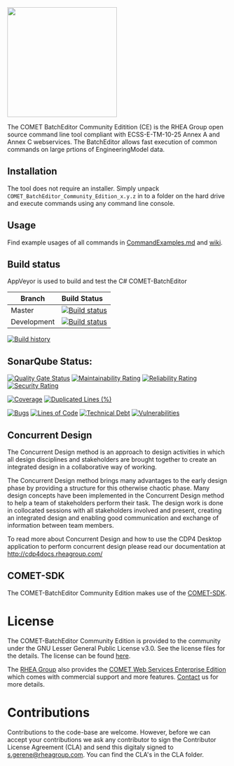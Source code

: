 <img src="https://github.com/RHEAGROUP/COMET-BatchEditor-Community-Edition/raw/development/COMET.jpg" width="250">

The COMET BatchEditor Community Editition (CE) is the RHEA Group open source command line tool compliant with ECSS-E-TM-10-25 Annex A and Annex C webservices. The BatchEditor allows fast execution of common commands on large prtions of EngineeringModel data.

## Installation

The tool does not require an installer. Simply unpack `COMET_BatchEditor_Community_Edition_x.y.z` in to a folder on the hard drive and execute commands using any command line console.

## Usage

Find example usages of all commands in [CommandExamples.md](CommandExamples.md) and [wiki](https://github.com/RHEAGROUP/COMET-BatchEditor-Community-Edition/wiki).

## Build status

AppVeyor is used to build and test the C# COMET-BatchEditor

Branch | Build Status
------- | :------------
Master |  [![Build status](https://ci.appveyor.com/api/projects/status/1iv7brk6t7k3aeop/branch/master?svg=true)](https://ci.appveyor.com/project/rheagroup/cdp4-batcheditor-community-edition/branch/master)
Development |  [![Build status](https://ci.appveyor.com/api/projects/status/1iv7brk6t7k3aeop/branch/development?svg=true)](https://ci.appveyor.com/project/rheagroup/cdp4-batcheditor-community-edition/branch/development)

[![Build history](https://buildstats.info/appveyor/chart/rheagroup/cdp4-batcheditor-community-edition)](https://ci.appveyor.com/project/rheagroup/cdp4-batcheditor-community-edition)

## SonarQube Status:
[![Quality Gate Status](https://sonarcloud.io/api/project_badges/measure?project=RHEAGROUP_CDP4-BatchEditor-Community-Edition&metric=alert_status)](https://sonarcloud.io/dashboard?id=RHEAGROUP_CDP4-BatchEditor-Community-Edition)
[![Maintainability Rating](https://sonarcloud.io/api/project_badges/measure?project=RHEAGROUP_CDP4-BatchEditor-Community-Edition&metric=sqale_rating)](https://sonarcloud.io/dashboard?id=RHEAGROUP_CDP4-BatchEditor-Community-Edition)
[![Reliability Rating](https://sonarcloud.io/api/project_badges/measure?project=RHEAGROUP_CDP4-BatchEditor-Community-Edition&metric=reliability_rating)](https://sonarcloud.io/dashboard?id=RHEAGROUP_CDP4-BatchEditor-Community-Edition)
[![Security Rating](https://sonarcloud.io/api/project_badges/measure?project=RHEAGROUP_CDP4-BatchEditor-Community-Edition&metric=security_rating)](https://sonarcloud.io/dashboard?id=RHEAGROUP_CDP4-BatchEditor-Community-Edition)

[![Coverage](https://sonarcloud.io/api/project_badges/measure?project=RHEAGROUP_CDP4-BatchEditor-Community-Edition&metric=coverage)](https://sonarcloud.io/dashboard?id=RHEAGROUP_CDP4-BatchEditor-Community-Edition)
[![Duplicated Lines (%)](https://sonarcloud.io/api/project_badges/measure?project=RHEAGROUP_CDP4-BatchEditor-Community-Edition&metric=duplicated_lines_density)](https://sonarcloud.io/dashboard?id=RHEAGROUP_CDP4-BatchEditor-Community-Edition)

[![Bugs](https://sonarcloud.io/api/project_badges/measure?project=RHEAGROUP_CDP4-BatchEditor-Community-Edition&metric=bugs)](https://sonarcloud.io/dashboard?id=RHEAGROUP_CDP4-BatchEditor-Community-Edition)
[![Lines of Code](https://sonarcloud.io/api/project_badges/measure?project=RHEAGROUP_CDP4-BatchEditor-Community-Edition&metric=ncloc)](https://sonarcloud.io/dashboard?id=RHEAGROUP_CDP4-BatchEditor-Community-Edition)
[![Technical Debt](https://sonarcloud.io/api/project_badges/measure?project=RHEAGROUP_CDP4-BatchEditor-Community-Edition&metric=sqale_index)](https://sonarcloud.io/dashboard?id=RHEAGROUP_CDP4-BatchEditor-Community-Edition)
[![Vulnerabilities](https://sonarcloud.io/api/project_badges/measure?project=RHEAGROUP_CDP4-BatchEditor-Community-Edition&metric=vulnerabilities)](https://sonarcloud.io/dashboard?id=RHEAGROUP_CDP4-BatchEditor-Community-Edition)

## Concurrent Design

The Concurrent Design method is an approach to design activities in which all design disciplines and stakeholders are brought together to create an integrated design in a collaborative way of working.

The Concurrent Design method brings many advantages to the early design phase by providing a structure for this otherwise chaotic phase. Many design concepts have been implemented in the Concurrent Design method to help a team of stakeholders perform their task. The design work is done in collocated sessions with all stakeholders involved and present, creating an integrated design and enabling good communication and exchange of information between team members.

To read more about Concurrent Design and how to use the CDP4 Desktop application to perform concurrent design please read our documentation at http://cdp4docs.rheagroup.com/

## COMET-SDK

The COMET-BatchEditor Community Edition makes use of the [COMET-SDK](http://sdk.cdp4.org/).

# License

The COMET-BatchEditor Community Edition is provided to the community under the GNU Lesser General Public License v3.0. See the license files for the details. The license can be found [here](LICENSE).

The [RHEA Group](https://www.rheagroup.com) also provides the [COMET Web Services Enterprise Edition](https://github.com/RHEAGROUP/COMET-WebServices-Community-Edition/wiki/CDP4-Web-Services-Enterprise-Edition) which comes with commercial support and more features. [Contact](https://www.rheagroup.com/contact) us for more details.

# Contributions

Contributions to the code-base are welcome. However, before we can accept your contributions we ask any contributor to sign the Contributor License Agreement (CLA) and send this digitaly signed to s.gerene@rheagroup.com. You can find the CLA's in the CLA folder.
